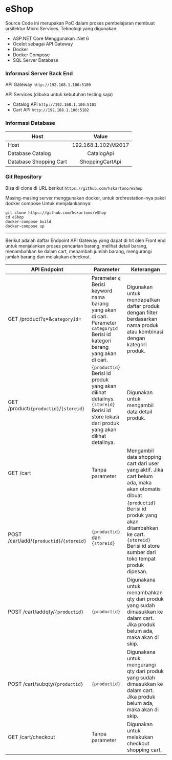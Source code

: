 # eShop
Source Code ini merupakan PoC dalam proses pembelajaran membuat arsitektur Micro Services.
Teknologi yang digunakan:
- ASP.NET Core Menggunakan .Net 6
- Ocelot sebagai API Gateway
- Docker
- Docker Compose
- SQL Server Database

### Informasi Server Back End

API Gateway
```http://192.168.1.100:5100```

API Services (dibuka untuk kebutuhan testing saja)
* Catalog API ```http://192.168.1.100:5101```
* Cart API ```http://192.168.1.100:5102```

### Informasi Database
| Host        | Value           |
| ------------- |:-------------:|
| Host | 192.168.1.102\M2017 |
| Database Catalog | CatalogApi |
| Database Shopping Cart | ShoppingCartApi |

### Git Repository
Bisa di clone di URL berikut ```https://github.com/hskartono/eShop```

Masing-masing server menggunakan docker, untuk orchrestation-nya pakai docker compose
Untuk menjalankannya:

```shell
git clone https://github.com/hskartono/eShop
cd eShop
docker-compose build
docker-compose up
```
---

Berikut adalah daftar Endpoint API Gateway yang dapat di hit oleh Front end untuk menjalankan proses pencarian barang, melihat detail barang, menambahkan ke dalam cart, menambah jumlah barang, mengurangi jumlah barang dan melakukan checkout.

| API Endpoint | Parameter | Keterangan |
|--------------|----------|-----------|
| GET /product?``` q ```=&``` categoryId ```= | Parameter ``` q ``` Berisi keyword nama barang yang akan di cari. Parameter ``` categoryId ``` Berisi id kategori barang yang akan di cari. | Digunakan untuk mendapatkan daftar produk dengan filter berdasarkan nama produk atau kombinasi dengan kategori produk. |
| GET /product/``` {productid} ```/``` {storeid} ``` | ``` {productid} ``` Berisi id produk yang akan dilihat detailnys. ``` {storeid} ``` Berisi id store lokasi dari produk yang akan dilihat detailnya. | Digunakan untuk mengambil data detail produk. |
| GET /cart | Tanpa parameter | Mengambil data shopping cart dari user yang aktif. Jika cart belum ada, maka akan otomatis dibuat |
| POST /cart/add/``` {productid} ```/``` {storeid} ``` |  ``` {productid} ``` dan ``` {storeid} ``` | ``` {productid} ``` Berisi id produk yang akan ditambahkan ke cart. ``` {storeid} ``` Berisi id store sumber dari toko tempat produk dipesan. |
| POST /cart/addqty/``` {productid} ``` | ``` {productid} ``` | Digunakana untuk menambahkan qty dari produk yang sudah dimasukkan ke dalam cart. Jika produk belum ada, maka akan di skip. |
| POST /cart/subqty/``` {productid} ``` | ``` {productid} ``` | Digunakana untuk mengurangi qty dari produk yang sudah dimasukkan ke dalam cart. Jika produk belum ada, maka akan di skip. |
| GET /cart/checkout | Tanpa parameter | Digunakan untuk melakukan checkout shopping cart. |
